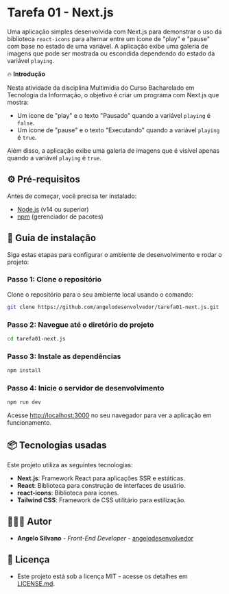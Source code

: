 # Tarefa 01 - Next.js

Uma aplicação simples desenvolvida com Next.js para demonstrar o uso da biblioteca `react-icons` para alternar entre um ícone de "play" e "pause" com base no estado de uma variável. A aplicação exibe uma galeria de imagens que pode ser mostrada ou escondida dependendo do estado da variável `playing`.

🔥 **Introdução**

Nesta atividade da disciplina Multimídia do Curso Bacharelado em Tecnologia da Informação, o objetivo é criar um programa com Next.js que mostra:

- Um ícone de "play" e o texto "Pausado" quando a variável `playing` é `false`.
- Um ícone de "pause" e o texto "Executando" quando a variável `playing` é `true`.

Além disso, a aplicação exibe uma galeria de imagens que é visível apenas quando a variável `playing` é `true`.

## ⚙️ Pré-requisitos

Antes de começar, você precisa ter instalado:

- [Node.js](https://nodejs.org/) (v14 ou superior)
- [npm](https://www.npmjs.com/) (gerenciador de pacotes)

## 🔨 Guia de instalação

Siga estas etapas para configurar o ambiente de desenvolvimento e rodar o projeto:

### Passo 1: Clone o repositório

Clone o repositório para o seu ambiente local usando o comando:

```bash
git clone https://github.com/angelodesenvolvedor/tarefa01-next.js.git
```

### Passo 2: Navegue até o diretório do projeto

```bash
cd tarefa01-next.js
```

### Passo 3: Instale as dependências

```bash
npm install
```

### Passo 4: Inicie o servidor de desenvolvimento

```bash
npm run dev
```

Acesse [http://localhost:3000](http://localhost:3000) no seu navegador para ver a aplicação em funcionamento.


## 📦 Tecnologias usadas

Este projeto utiliza as seguintes tecnologias:

- **Next.js**: Framework React para aplicações SSR e estáticas.
- **React**: Biblioteca para construção de interfaces de usuário.
- **react-icons**: Biblioteca para ícones.
- **Tailwind CSS**: Framework de CSS utilitário para estilização.

## 🧑🏽‍💻 Autor

* **Angelo Silvano** - *Front-End Developer* - [angelodesenvolvedor](https://github.com/angelodesenvolvedor)

## 📄 Licença

* Este projeto está sob a licença MIT - acesse os detalhes em [LICENSE.md](https://github.com/angelodesenvolvedor/tarefa01-next.js/tree/master?tab=MIT-1-ov-file).  
